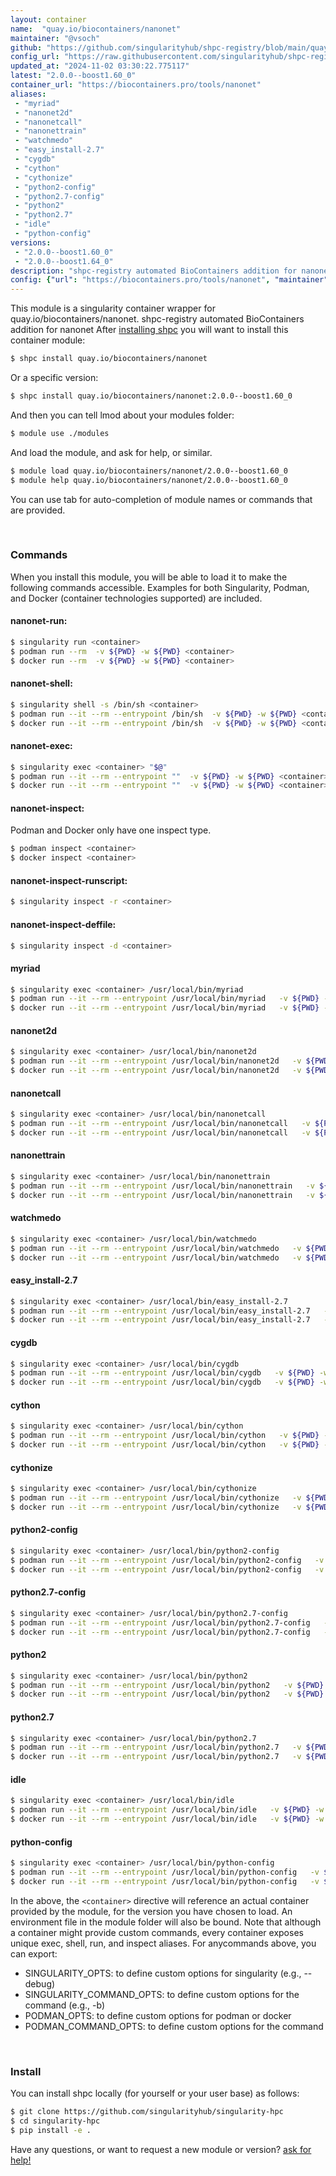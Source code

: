 ```yaml
---
layout: container
name:  "quay.io/biocontainers/nanonet"
maintainer: "@vsoch"
github: "https://github.com/singularityhub/shpc-registry/blob/main/quay.io/biocontainers/nanonet/container.yaml"
config_url: "https://raw.githubusercontent.com/singularityhub/shpc-registry/main/quay.io/biocontainers/nanonet/container.yaml"
updated_at: "2024-11-02 03:30:22.775117"
latest: "2.0.0--boost1.60_0"
container_url: "https://biocontainers.pro/tools/nanonet"
aliases:
 - "myriad"
 - "nanonet2d"
 - "nanonetcall"
 - "nanonettrain"
 - "watchmedo"
 - "easy_install-2.7"
 - "cygdb"
 - "cython"
 - "cythonize"
 - "python2-config"
 - "python2.7-config"
 - "python2"
 - "python2.7"
 - "idle"
 - "python-config"
versions:
 - "2.0.0--boost1.60_0"
 - "2.0.0--boost1.64_0"
description: "shpc-registry automated BioContainers addition for nanonet"
config: {"url": "https://biocontainers.pro/tools/nanonet", "maintainer": "@vsoch", "description": "shpc-registry automated BioContainers addition for nanonet", "latest": {"2.0.0--boost1.60_0": "sha256:e02c841945ad3464c5c90b311177fa04e14cc5df7eb5141248d2d4a023432a1b"}, "tags": {"2.0.0--boost1.60_0": "sha256:e02c841945ad3464c5c90b311177fa04e14cc5df7eb5141248d2d4a023432a1b", "2.0.0--boost1.64_0": "sha256:e105a1669d546514f57bd8f4bc6e676faf05349049b42c4fdb53a90749a8d7f4"}, "docker": "quay.io/biocontainers/nanonet", "aliases": {"myriad": "/usr/local/bin/myriad", "nanonet2d": "/usr/local/bin/nanonet2d", "nanonetcall": "/usr/local/bin/nanonetcall", "nanonettrain": "/usr/local/bin/nanonettrain", "watchmedo": "/usr/local/bin/watchmedo", "easy_install-2.7": "/usr/local/bin/easy_install-2.7", "cygdb": "/usr/local/bin/cygdb", "cython": "/usr/local/bin/cython", "cythonize": "/usr/local/bin/cythonize", "python2-config": "/usr/local/bin/python2-config", "python2.7-config": "/usr/local/bin/python2.7-config", "python2": "/usr/local/bin/python2", "python2.7": "/usr/local/bin/python2.7", "idle": "/usr/local/bin/idle", "python-config": "/usr/local/bin/python-config"}}
---
```


This module is a singularity container wrapper for quay.io/biocontainers/nanonet.
shpc-registry automated BioContainers addition for nanonet
After [installing shpc](#install) you will want to install this container module:


```bash
$ shpc install quay.io/biocontainers/nanonet
```

Or a specific version:

```bash
$ shpc install quay.io/biocontainers/nanonet:2.0.0--boost1.60_0
```

And then you can tell lmod about your modules folder:

```bash
$ module use ./modules
```

And load the module, and ask for help, or similar.

```bash
$ module load quay.io/biocontainers/nanonet/2.0.0--boost1.60_0
$ module help quay.io/biocontainers/nanonet/2.0.0--boost1.60_0
```

You can use tab for auto-completion of module names or commands that are provided.

<br>

### Commands

When you install this module, you will be able to load it to make the following commands accessible.
Examples for both Singularity, Podman, and Docker (container technologies supported) are included.

#### nanonet-run:

```bash
$ singularity run <container>
$ podman run --rm  -v ${PWD} -w ${PWD} <container>
$ docker run --rm  -v ${PWD} -w ${PWD} <container>
```

#### nanonet-shell:

```bash
$ singularity shell -s /bin/sh <container>
$ podman run --it --rm --entrypoint /bin/sh  -v ${PWD} -w ${PWD} <container>
$ docker run --it --rm --entrypoint /bin/sh  -v ${PWD} -w ${PWD} <container>
```

#### nanonet-exec:

```bash
$ singularity exec <container> "$@"
$ podman run --it --rm --entrypoint ""  -v ${PWD} -w ${PWD} <container> "$@"
$ docker run --it --rm --entrypoint ""  -v ${PWD} -w ${PWD} <container> "$@"
```

#### nanonet-inspect:

Podman and Docker only have one inspect type.

```bash
$ podman inspect <container>
$ docker inspect <container>
```

#### nanonet-inspect-runscript:

```bash
$ singularity inspect -r <container>
```

#### nanonet-inspect-deffile:

```bash
$ singularity inspect -d <container>
```


#### myriad

```bash
$ singularity exec <container> /usr/local/bin/myriad
$ podman run --it --rm --entrypoint /usr/local/bin/myriad   -v ${PWD} -w ${PWD} <container> -c " $@"
$ docker run --it --rm --entrypoint /usr/local/bin/myriad   -v ${PWD} -w ${PWD} <container> -c " $@"
```


#### nanonet2d

```bash
$ singularity exec <container> /usr/local/bin/nanonet2d
$ podman run --it --rm --entrypoint /usr/local/bin/nanonet2d   -v ${PWD} -w ${PWD} <container> -c " $@"
$ docker run --it --rm --entrypoint /usr/local/bin/nanonet2d   -v ${PWD} -w ${PWD} <container> -c " $@"
```


#### nanonetcall

```bash
$ singularity exec <container> /usr/local/bin/nanonetcall
$ podman run --it --rm --entrypoint /usr/local/bin/nanonetcall   -v ${PWD} -w ${PWD} <container> -c " $@"
$ docker run --it --rm --entrypoint /usr/local/bin/nanonetcall   -v ${PWD} -w ${PWD} <container> -c " $@"
```


#### nanonettrain

```bash
$ singularity exec <container> /usr/local/bin/nanonettrain
$ podman run --it --rm --entrypoint /usr/local/bin/nanonettrain   -v ${PWD} -w ${PWD} <container> -c " $@"
$ docker run --it --rm --entrypoint /usr/local/bin/nanonettrain   -v ${PWD} -w ${PWD} <container> -c " $@"
```


#### watchmedo

```bash
$ singularity exec <container> /usr/local/bin/watchmedo
$ podman run --it --rm --entrypoint /usr/local/bin/watchmedo   -v ${PWD} -w ${PWD} <container> -c " $@"
$ docker run --it --rm --entrypoint /usr/local/bin/watchmedo   -v ${PWD} -w ${PWD} <container> -c " $@"
```


#### easy_install-2.7

```bash
$ singularity exec <container> /usr/local/bin/easy_install-2.7
$ podman run --it --rm --entrypoint /usr/local/bin/easy_install-2.7   -v ${PWD} -w ${PWD} <container> -c " $@"
$ docker run --it --rm --entrypoint /usr/local/bin/easy_install-2.7   -v ${PWD} -w ${PWD} <container> -c " $@"
```


#### cygdb

```bash
$ singularity exec <container> /usr/local/bin/cygdb
$ podman run --it --rm --entrypoint /usr/local/bin/cygdb   -v ${PWD} -w ${PWD} <container> -c " $@"
$ docker run --it --rm --entrypoint /usr/local/bin/cygdb   -v ${PWD} -w ${PWD} <container> -c " $@"
```


#### cython

```bash
$ singularity exec <container> /usr/local/bin/cython
$ podman run --it --rm --entrypoint /usr/local/bin/cython   -v ${PWD} -w ${PWD} <container> -c " $@"
$ docker run --it --rm --entrypoint /usr/local/bin/cython   -v ${PWD} -w ${PWD} <container> -c " $@"
```


#### cythonize

```bash
$ singularity exec <container> /usr/local/bin/cythonize
$ podman run --it --rm --entrypoint /usr/local/bin/cythonize   -v ${PWD} -w ${PWD} <container> -c " $@"
$ docker run --it --rm --entrypoint /usr/local/bin/cythonize   -v ${PWD} -w ${PWD} <container> -c " $@"
```


#### python2-config

```bash
$ singularity exec <container> /usr/local/bin/python2-config
$ podman run --it --rm --entrypoint /usr/local/bin/python2-config   -v ${PWD} -w ${PWD} <container> -c " $@"
$ docker run --it --rm --entrypoint /usr/local/bin/python2-config   -v ${PWD} -w ${PWD} <container> -c " $@"
```


#### python2.7-config

```bash
$ singularity exec <container> /usr/local/bin/python2.7-config
$ podman run --it --rm --entrypoint /usr/local/bin/python2.7-config   -v ${PWD} -w ${PWD} <container> -c " $@"
$ docker run --it --rm --entrypoint /usr/local/bin/python2.7-config   -v ${PWD} -w ${PWD} <container> -c " $@"
```


#### python2

```bash
$ singularity exec <container> /usr/local/bin/python2
$ podman run --it --rm --entrypoint /usr/local/bin/python2   -v ${PWD} -w ${PWD} <container> -c " $@"
$ docker run --it --rm --entrypoint /usr/local/bin/python2   -v ${PWD} -w ${PWD} <container> -c " $@"
```


#### python2.7

```bash
$ singularity exec <container> /usr/local/bin/python2.7
$ podman run --it --rm --entrypoint /usr/local/bin/python2.7   -v ${PWD} -w ${PWD} <container> -c " $@"
$ docker run --it --rm --entrypoint /usr/local/bin/python2.7   -v ${PWD} -w ${PWD} <container> -c " $@"
```


#### idle

```bash
$ singularity exec <container> /usr/local/bin/idle
$ podman run --it --rm --entrypoint /usr/local/bin/idle   -v ${PWD} -w ${PWD} <container> -c " $@"
$ docker run --it --rm --entrypoint /usr/local/bin/idle   -v ${PWD} -w ${PWD} <container> -c " $@"
```


#### python-config

```bash
$ singularity exec <container> /usr/local/bin/python-config
$ podman run --it --rm --entrypoint /usr/local/bin/python-config   -v ${PWD} -w ${PWD} <container> -c " $@"
$ docker run --it --rm --entrypoint /usr/local/bin/python-config   -v ${PWD} -w ${PWD} <container> -c " $@"
```



In the above, the `<container>` directive will reference an actual container provided
by the module, for the version you have chosen to load. An environment file in the
module folder will also be bound. Note that although a container
might provide custom commands, every container exposes unique exec, shell, run, and
inspect aliases. For anycommands above, you can export:

 - SINGULARITY_OPTS: to define custom options for singularity (e.g., --debug)
 - SINGULARITY_COMMAND_OPTS: to define custom options for the command (e.g., -b)
 - PODMAN_OPTS: to define custom options for podman or docker
 - PODMAN_COMMAND_OPTS: to define custom options for the command

<br>

### Install

You can install shpc locally (for yourself or your user base) as follows:

```bash
$ git clone https://github.com/singularityhub/singularity-hpc
$ cd singularity-hpc
$ pip install -e .
```

Have any questions, or want to request a new module or version? [ask for help!](https://github.com/singularityhub/singularity-hpc/issues)